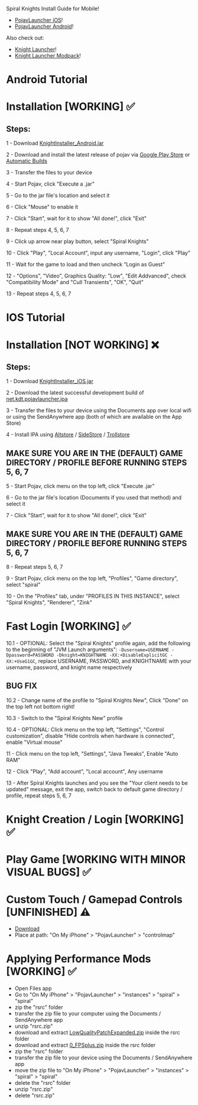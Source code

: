 Spiral Knights Install Guide for Mobile!
- [PojavLauncher iOS](https://github.com/PojavLauncherTeam/PojavLauncher_iOS)!
- [PojavLauncher Android](https://github.com/PojavLauncherTeam/PojavLauncher)!

Also check out:
- [Knight Launcher](https://github.com/lucas-allegri/KnightLauncher/releases)!
- [Knight Launcher Modpack](https://github.com/SirDank/Spiral-Knights-Modpack)!

# Android Tutorial

# Installation [WORKING] ✅

## Steps:

1 - Download [KnightInstaller_Android.jar](https://github.com/SirDank/Spiral-Knights-Mobile/releases)

2 - Download and install the latest release of pojav via [Google Play Store](https://play.google.com/store/apps/details?id=net.kdt.pojavlaunch) or [Automatic Builds](https://github.com/PojavLauncherTeam/PojavLauncher/actions)

3 - Transfer the files to your device

4 - Start Pojav, click "Execute a .jar"

5 - Go to the jar file's location and select it

6 - Click "Mouse" to enable it

7 - Click "Start", wait for it to show "All done!", click "Exit"

8 - Repeat steps 4, 5, 6, 7

9 - Click up arrow near play button, select "Spiral Knights"

10 - Click "Play", "Local Account", input any username, "Login", click "Play"

11 - Wait for the game to load and then uncheck "Login as Guest"

12 - "Options", "Video", Graphics Quality: "Low", "Edit Addvanced", check "Compatibility Mode" and "Cull Transients", "OK", "Quit"

13 - Repeat steps 4, 5, 6, 7

# IOS Tutorial

# Installation [NOT WORKING] ❌

## Steps:

1 - Download [KnightInstaller_iOS.jar](https://github.com/SirDank/Spiral-Knights-Mobile/releases)

2 - Download the latest successful development build of [net.kdt.pojavlauncher.ipa](https://github.com/PojavLauncherTeam/PojavLauncher_iOS/actions/)

3 - Transfer the files to your device using the Documents app over local wifi or using the SendAnywhere app (both of which are available on the App Store)

4 - Install IPA using [Altstore](https://altstore.io/) / [SideStore](https://sidestore.io/) / [Trollstore](https://trollstore.app/)

## MAKE SURE YOU ARE IN THE (DEFAULT) GAME DIRECTORY / PROFILE BEFORE RUNNING STEPS 5, 6, 7

5 - Start Pojav, click menu on the top left, click "Execute .jar"

6 - Go to the jar file's location (Documents if you used that method) and select it

7 - Click "Start", wait for it to show "All done!", click "Exit"

## MAKE SURE YOU ARE IN THE (DEFAULT) GAME DIRECTORY / PROFILE BEFORE RUNNING STEPS 5, 6, 7

8 - Repeat steps 5, 6, 7

9 - Start Pojav, click menu on the top left, "Profiles", "Game directory", select "spiral"

10 - On the "Profiles" tab, under "PROFILES IN THIS INSTANCE", select "Spiral Knights", "Renderer", "Zink"

# Fast Login [WORKING] ✅

10.1 - OPTIONAL: Select the "Spiral Knights" profile again, add the following to the beginning of "JVM Launch arguments": `-Dusername=USERNAME -Dpassword=PASSWORD -Dknight=KNIGHTNAME -XX:+DisableExplicitGC -XX:+UseG1GC`, replace USERNAME, PASSWORD, and KNIGHTNAME with your username, password, and knight name respectively

## BUG FIX

10.2 - Change name of the profile to "Spiral Knights New", Click "Done" on the top left not bottom right!

10.3 - Switch to the "Spiral Knights New" profile

10.4 - OPTIONAL: Click menu on the top left, "Settings", "Control customization", disable "Hide controls when hardware is connected", enable "Virtual mouse"

11 - Click menu on the top left, "Settings", "Java Tweaks", Enable "Auto RAM"

12 - Click "Play", "Add account", "Local account", Any username

13 - After Spiral Knights launches and you see the "Your client needs to be updated" message, exit the app, switch back to default game directory / profile, repeat steps 5, 6, 7

# Knight Creation / Login [WORKING] ✅

# Play Game [WORKING WITH MINOR VISUAL BUGS] ✅

# Custom Touch / Gamepad Controls [UNFINISHED] ⚠️

- [Download](https://github.com/SirDank/Spiral-Knights-Mobile/tree/master/controlmap)
- Place at path: "On My iPhone" > "PojavLauncher" > "controlmap"

# Applying Performance Mods [WORKING] ✅

- Open Files app
- Go to "On My iPhone" > "PojavLauncher" > "instances" > "spiral" > "spiral"
- zip the "rsrc" folder
- transfer the zip file to your computer using the Documents / SendAnywhere app
- unzip "rsrc.zip" 
- download and extract [LowQualityPatchExpanded.zip](https://github.com/SirDank/Spiral-Knights-Modpack/blob/main/mods_performance/LowQualityPatchExpanded.zip) inside the rsrc folder
- download and extract [0_FPSplus.zip](https://github.com/SirDank/Spiral-Knights-Modpack/blob/main/mods_performance/0_FPSplus.zip) inside the rsrc folder
- zip the "rsrc" folder
- transfer the zip file to your device using the Documents / SendAnywhere app
- move the zip file to "On My iPhone" > "PojavLauncher" > "instances" > "spiral" > "spiral"
- delete the "rsrc" folder
- unzip "rsrc.zip"
- delete "rsrc.zip"
